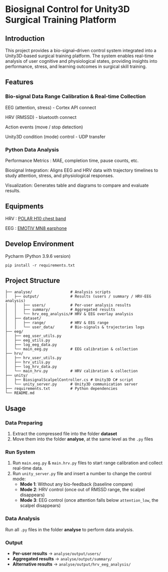 # Biosignal Control for Unity3D Surgical Training Platform

## Introduction
This project provides a bio-signal–driven control system integrated into a Unity3D-based surgical training platform. The system enables real-time analysis of user cognitive and physiological states, providing insights into performance, stress, and learning outcomes in surgical skill training.

## Features

### Bio-signal Data Range Calibration & Real-time Collection
EEG (attention, stress) - Cortex API connect

HRV (RMSSD) - bluetooth connect

Action events (move / stop detection)

Unity3D condition (mode) control - UDP transfer
### Python Data Analysis
Performance Metrics : MAE, completion time, pause counts, etc.

Biosignal Integration: Aligns EEG and HRV data with trajectory timelines to study attention, stress, and physiological responses.

Visualization: Generates table and diagrams to compare and evaluate results.

## Equipments
HRV : [POLAR H10 chest band](https://www.polar.com/uk-en/sensors/h10-heart-rate-sensor)

EEG : [EMOTIV MN8 earphone](https://www.emotiv.com/products/mn8)

## Develop Environment
Pycharm (Python 3.9.6 version)

`pip install -r requirements.txt`

## Project Structure
```
├── analyse/                 # Analysis scripts
│   ├── output/              # Results (users / summary / HRV-EEG analysis)
│   │   ├── users/           # Per-user analysis results
│   │   ├── summary/         # Aggregated results
│   │   └── hrv_eeg_analysis/# HRV & EEG overlay analysis
│   ├── dataset/
│   │   ├── range/           # HRV & EEG range
│   │   └── user_data/       # Bio-signals & trajectories logs
├── eeg/
│   ├── eeg_user_utils.py
│   ├── eeg_utils.py
│   ├── log_eeg_data.py
│   └── main_eeg.py          # EEG calibration & collection
├── hrv/
│   ├── hrv_user_utils.py
│   ├── hrv_utils.py
│   ├── log_hrv_data.py
│   └── main_hrv.py          # HRV calibration & collection
├── unity/
│   ├── BiosignalScalpelController.cs # Unity3D C# script
│   └── unity_server.py      # Unity3D communication server
├── requirements.txt         # Python dependencies
└── README.md
```


## Usage
### Data Preparing
1. Extract the compressed file into the folder **dataset**  
2. Move them into the folder **analyse**, at the same level as the `.py` files  

### Run System
1. Run `main.eeg.py` & `main.hrv.py` files to start range calibration and collect real-time data.  
2. Run `unity_server.py` file and insert a number to change the control mode:  
   - **Mode 1**: Without any bio-feedback (baseline compare)  
   - **Mode 2**: HRV control (once out of RMSSD range, the scalpel disappears)  
   - **Mode 3**: EEG control (once attention falls below `attention_low`, the scalpel disappears)  

### Data Analysis
Run all `.py` files in the folder **analyse** to perform data analysis.  

### Output
- **Per-user results** → `analyse/output/users/`  
- **Aggregated results** → `analyse/output/summary/`  
- **Alternative results** → `analyse/output/hrv_eeg_analysis/` 